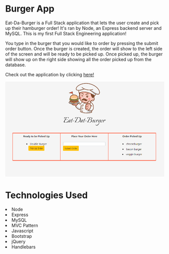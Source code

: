 # Burger App

Eat-Da-Burger is a Full Stack application that lets the user create and pick up their hamburger order! It's ran by Node, an Express backend server and MySQL. This is my first Full Stack Engineering application! <br>

You type in the burger that you would like to order by pressing the submit order button. Once the burger is created, the order will show to the left side of the screen and will be ready to be picked up. Once picked up, the burger will show up on the right side showing all the order picked up from the database. 

Check out the application by clicking <a href="https://vast-wave-41861.herokuapp.com/">here!</a>


<img src="./public/assets/img/screenshot.PNG">


# Technologies Used

<li>Node</li>
<li>Express</li>
<li>MySQL</li>
<li>MVC Pattern</li>
<li>Javascript</li>
<li>Bootstrap</li>
<li>jQuery</li>
<li>Handlebars</li>




